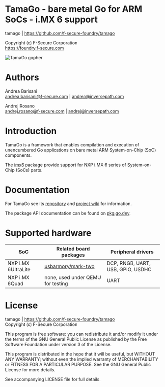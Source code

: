 TamaGo - bare metal Go for ARM SoCs - i.MX 6 support
====================================================

tamago | https://github.com/f-secure-foundry/tamago  

Copyright (c) F-Secure Corporation  
https://foundry.f-secure.com

![TamaGo gopher](https://github.com/f-secure-foundry/tamago/wiki/images/tamago.svg?sanitize=true)

Authors
=======

Andrea Barisani  
andrea.barisani@f-secure.com | andrea@inversepath.com  

Andrej Rosano  
andrej.rosano@f-secure.com   | andrej@inversepath.com  

Introduction
============

TamaGo is a framework that enables compilation and execution of unencumbered Go
applications on bare metal ARM System-on-Chip (SoC) components.

The [imx6](https://github.com/f-secure-foundry/tamago/tree/master/soc/imx6) package
provide support for NXP i.MX 6 series of System-on-Chip (SoCs) parts.

Documentation
=============

For TamaGo see its [repository](https://github.com/f-secure-foundry/tamago) and
[project wiki](https://github.com/f-secure-foundry/tamago/wiki) for information.

The package API documentation can be found on
[pkg.go.dev](https://pkg.go.dev/github.com/f-secure-foundry/tamago).

Supported hardware
==================

| SoC                 | Related board packages                                                                 | Peripheral drivers                                                      |
|---------------------|----------------------------------------------------------------------------------------|-------------------------------------------------------------------------|
| NXP i.MX 6UltraLite | [usbarmory/mark-two](https://github.com/f-secure-foundry/tamago/tree/master/usbarmory) | DCP, RNGB, UART, USB, GPIO, USDHC                                       |
| NXP i.MX 6Quad      | none, used under QEMU for testing                                                      | UART                                                                    |

License
=======

tamago | https://github.com/f-secure-foundry/tamago  
Copyright (c) F-Secure Corporation

This program is free software: you can redistribute it and/or modify it under
the terms of the GNU General Public License as published by the Free Software
Foundation under version 3 of the License.

This program is distributed in the hope that it will be useful, but WITHOUT ANY
WARRANTY; without even the implied warranty of MERCHANTABILITY or FITNESS FOR A
PARTICULAR PURPOSE. See the GNU General Public License for more details.

See accompanying LICENSE file for full details.
